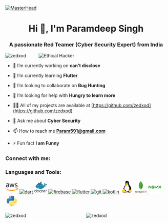 [![MasterHead](https://www.ukcybersecurity.co.uk/wp-content/uploads/what-is-sql-injection.jpg)](https://github.com/zedxod)
<h1 align="center">Hi 👋, I'm Paramdeep Singh</h1>
<h3 align="center">A passionate Red Teamer (Cyber Security Expert) from India</h3>
<img align="right" alt="Ethical Hacker" width="400" src="https://static.bangkokpost.com/media/content/dcx/2024/02/12/5057729.jpg">

<p align="left"> <img src="https://komarev.com/ghpvc/?username=zedxod&label=Profile%20views&color=0e75b6&style=flat" alt="zedxod" /> </p>

- 🔭 I’m currently working on **can't disclose**

- 🌱 I’m currently learning **Flutter**

- 👯 I’m looking to collaborate on **Bug Hunting**

- 🤝 I’m looking for help with **Hungry to learn more**

- 👨‍💻 All of my projects are available at [https://github.com/zedxod](https://github.com/zedxod)

- 💬 Ask me about **Cyber Security**

- 📫 How to reach me **Param591@gmail.com**

- ⚡ Fun fact **I am Funny**

<h3 align="left">Connect with me:</h3>
<p align="left">
</p>

<h3 align="left">Languages and Tools:</h3>
<p align="left"> 
  <a href="https://aws.amazon.com" target="_blank" rel="noreferrer"> 
    <img src="https://raw.githubusercontent.com/devicons/devicon/master/icons/amazonwebservices/amazonwebservices-original-wordmark.svg" alt="aws" width="40" height="40"/> 
  </a> 
  <a href="https://dart.dev" target="_blank" rel="noreferrer"> 
    <img src="https://www.vectorlogo.zone/logos/dartlang/dartlang-icon.svg" alt="dart" width="40" height="40"/> 
  </a> 
  <a href="https://www.docker.com/" target="_blank" rel="noreferrer"> 
    <img src="https://raw.githubusercontent.com/devicons/devicon/master/icons/docker/docker-original-wordmark.svg" alt="docker" width="40" height="40"/> 
  </a> 
  <a href="https://firebase.google.com/" target="_blank" rel="noreferrer"> 
    <img src="https://www.vectorlogo.zone/logos/firebase/firebase-icon.svg" alt="firebase" width="40" height="40"/> 
  </a> 
  <a href="https://flutter.dev" target="_blank" rel="noreferrer"> 
    <img src="https://www.vectorlogo.zone/logos/flutterio/flutterio-icon.svg" alt="flutter" width="40" height="40"/> 
  </a> 
  <a href="https://git-scm.com/" target="_blank" rel="noreferrer"> 
    <img src="https://www.vectorlogo.zone/logos/git-scm/git-scm-icon.svg" alt="git" width="40" height="40"/> 
  </a> 
  <a href="https://kotlinlang.org" target="_blank" rel="noreferrer"> 
    <img src="https://www.vectorlogo.zone/logos/kotlinlang/kotlinlang-icon.svg" alt="kotlin" width="40" height="40"/> 
  </a> 
  <a href="https://www.linux.org/" target="_blank" rel="noreferrer"> 
    <img src="https://raw.githubusercontent.com/devicons/devicon/master/icons/linux/linux-original.svg" alt="linux" width="40" height="40"/> 
  </a> 
  <a href="https://www.mongodb.com/" target="_blank" rel="noreferrer"> 
    <img src="https://raw.githubusercontent.com/devicons/devicon/master/icons/mongodb/mongodb-original-wordmark.svg" alt="mongodb" width="40" height="40"/> 
  </a> 
  <a href="https://www.nginx.com" target="_blank" rel="noreferrer"> 
    <img src="https://raw.githubusercontent.com/devicons/devicon/master/icons/nginx/nginx-original.svg" alt="nginx" width="40" height="40"/> 
  </a> 
  <a href="https://www.python.org" target="_blank" rel="noreferrer"> 
    <img src="https://raw.githubusercontent.com/devicons/devicon/master/icons/python/python-original.svg" alt="python" width="40" height="40"/> 
  </a> 
</p>

<p align="left">
  <img src="https://github-readme-stats.vercel.app/api/top-langs?username=zedxod&show_icons=true&locale=en&layout=compact" alt="zedxod" align="left" />
</p>

<p align="center">
  <img src="https://github-readme-stats.vercel.app/api?username=zedxod&show_icons=true&locale=en" alt="zedxod" />
</p>
